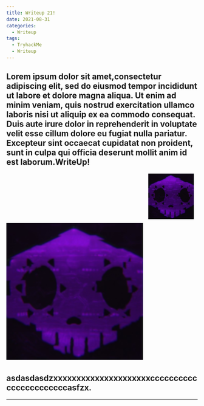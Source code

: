 ```yaml
---
title: Writeup 21!
date: 2021-08-31
categories:
  - Writeup
tags:
  - TryhackMe
  - Writeup
---
```


<h2>Lorem ipsum dolor sit amet,consectetur adipiscing elit, sed do eiusmod tempor incididunt ut labore et dolore magna aliqua. Ut enim ad minim veniam, quis nostrud exercitation ullamco  laboris nisi ut aliquip ex ea commodo consequat. Duis aute irure dolor in reprehenderit in voluptate velit esse cillum dolore eu fugiat nulla pariatur. Excepteur sint occaecat cupidatat non proident, sunt in culpa qui officia deserunt mollit anim id est laborum.WriteUp! </h2> <img src="/assets/images/sombra.png" align="right" alt style="right;margin-right:10px; margin-left:20px; margin-bottom:10px; height:120px;"/>

<h1><img src="/assets/images/sombra.png" alt="" /></h1>

<h2>asdasdasdzxxxxxxxxxxxxxxxxxxxxxcccccccccccccccccccccccasfzx.</h2>

---

